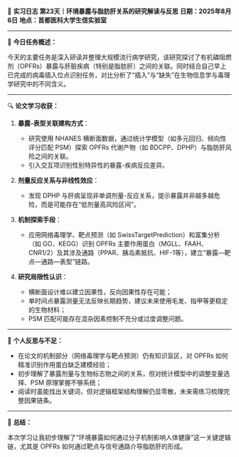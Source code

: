 🧬 **实习日志 第23天｜环境暴露与脂肪肝关系的研究解读与反思**
**日期：2025年8月6日**
**地点：首都医科大学生信实验室**

---

📘 **今日任务概述：**

今天的主要任务是深入研读并整理大规模流行病学研究，该研究探讨了有机磷阻燃剂（OPFRs）暴露与肝脏疾病（特别是脂肪肝）之间的关联。同时结合自己早上已完成的病毒插入位点识别任务，对比分析了“插入”与“缺失”在生物信息学与毒理学研究中的不同含义。

---

🔍 **论文学习收获：**

1. **暴露-表型关联建构方式**：

   * 研究使用 NHANES 横断面数据，通过统计学模型（如多元回归、倾向性评分匹配 PSM）探索 OPFRs 代谢产物（如 BDCPP、DPHP）与脂肪肝风险之间的关联。
   * 引入交互项识别性别特异性的暴露-疾病反应差异。

2. **剂量反应关系与非线性效应**：

   * 发现 DPHP 与肝病呈现非单调剂量-反应关系，提示暴露并非越多越危险，而是可能存在“低剂量高风险区间”。

3. **机制探索手段**：

   * 应用网络毒理学、靶点预测（如 SwissTargetPrediction）和富集分析（如 GO、KEGG）识别 OPFRs 主要作用蛋白（MGLL、FAAH、CNR1/2）及其涉及通路（PPAR、胰岛素抵抗、HIF-1等），建立“暴露—靶点—通路—表型”链路。

4. **研究局限性认识**：

   * 横断面设计难以建立因果性，反向因果性存在可能；
   * 单时间点暴露测量无法反映长期趋势，建议未来使用毛发、指甲等更稳定的生物材料；
   * PSM 匹配可能存在混杂因素控制不充分或过度调整问题。

---

🧠 **个人反思与不足：**

* 在论文的机制部分（网络毒理学与靶点预测）仍有知识盲区，对 OPFRs 如何精准识别作用蛋白缺乏建模经验；
* 初步理解了暴露剂量与生物标志物之间的关系，但对统计模型中的调整变量选择、PSM 原理掌握不够系统；
* 阅读时虽能找出关键词，但对逻辑框架结构理解仍显零散，未来需练习梳理完整因果链条。

---

📌 **总结：**

本次学习让我初步理解了“环境暴露如何通过分子机制影响人体健康”这一关键逻辑链，尤其是 OPFRs 如何通过靶点与信号通路介导脂肪肝的形成。
